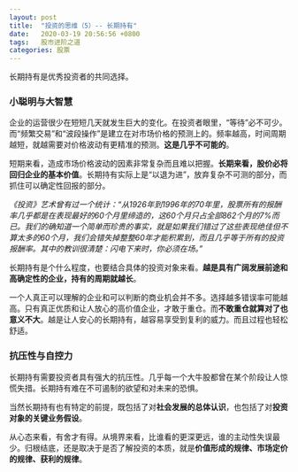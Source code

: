 ```yaml
---
layout: post
title:  "投资的思维（5）-- 长期持有"
date:   2020-03-19 20:56:56 +0800
tags:   股市进阶之道
categories: 股票
---
```


长期持有是优秀投资者的共同选择。

### 小聪明与大智慧

企业的运营很少在短短几天就发生巨大的变化。在投资者眼里，“等待”必不可少。而“频繁交易”和“波段操作”是建立在对市场价格的预测上的。频率越高，时间周期越短，就越需要对价格波动有更精准的预测。**这是几乎不可能的**。

短期来看，造成市场价格波动的因素非常复杂而且难以把握。**长期来看，股价必将回归企业的基本价值**。长期持有实际上是“以退为进”，放弃复杂不可测的部分，而抓住可以确定性回报的部分。

*《投资》艺术曾有过一个统计：“从1926年到1996年的70年里，股票所有的报酬率几乎都是在表现最好的60个月里缔造的，这60个月只占全部862个月的7%而已。我们的确知道一个简单而珍贵的事实，就是如果我们错过了这些表现绝佳但不算太多的60个月，我们会错失掉整整60年才能积累到，而且几乎等于所有的投资报酬率。其中的教训很清楚：闪电下来时，你必须在场。”*

长期持有是个什么程度，也要结合具体的投资对象来看。**越是具有广阔发展前途和高确定性的企业，持有的周期就越长**。

一个人真正可以理解的企业和可以判断的商业机会并不多。选择越多错误率可能越高。只有真正优质和让人放心的高价值企业，才敢于重仓。而**不敢重仓就算对了也意义不大**。越是让人安心的长期持有，越容易享受到复利的威力。而且过程也轻松舒适。

### 抗压性与自控力

长期持有需要投资者具有强大的抗压性。几乎每一个大牛股都曾在某个阶段让人惊慌失措。长期持有难在不可遏制的欲望和对未来的恐惧。

当然长期持有也有特定的前提，既包括了对**社会发展的总体认识**，也包括了对**投资对象的关键业务假设**。

从心态来看，有舍才有得。从境界来看，比谁看的更深更远，谁的主动性失误最少。归根结底，还是取决于是否了解投资的本质，就是**价值形成的规律、市场定价的规律、获利的规律**。